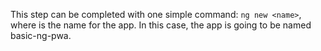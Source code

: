 This step can be completed with one simple command: `ng new <name>`, where <names> is the name for the app. In this case, the app is going to be named basic-ng-pwa.
